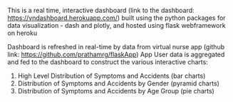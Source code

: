 This is a real time, interactive dashboard (link to the dashboard: https://vndashboard.herokuapp.com/) built using the python packages for data visualization - 
dash and plotly, and hosted using flask webframework on heroku

Dashboard is refreshed in real-time by data from virtual nurse app (github link: https://github.com/prathamrg/flaskApp)
App User data is aggregated and fed to the dashboard to construct the various interactive charts:

1. High Level Distribution of Symptoms and Accidents (bar charts)
2. Distribution of Symptoms and Accidents by Gender (pyramid charts)
3. Distribution of Symptoms and Accidents by Age Group (pie charts)
